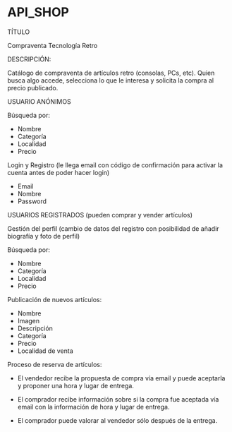 # API_SHOP


TÍTULO

Compraventa Tecnología Retro

DESCRIPCIÓN:

Catálogo de compraventa de artículos retro (consolas, PCs, etc). Quien busca algo accede, selecciona lo
que le interesa y solicita la compra al precio publicado.

USUARIO ANÓNIMOS

Búsqueda por:

- Nombre
- Categoría
- Localidad
- Precio

Login y Registro (le llega email con código de confirmación para activar la cuenta antes de poder hacer
login)

- Email
- Nombre
- Password

USUARIOS REGISTRADOS 
(pueden comprar y vender artículos)

Gestión del perfil (cambio de datos del registro con posibilidad de añadir biografía y foto de
perfil)

Búsqueda por:
- Nombre
- Categoría
- Localidad
- Precio

Publicación de nuevos artículos:

- Nombre
- Imagen
- Descripción
- Categoría
- Precio
- Localidad de venta

Proceso de reserva de artículos:

- El vendedor recibe la propuesta de compra vía email y puede aceptarla y proponer una
hora y lugar de entrega.

- El comprador recibe información sobre si la compra fue aceptada vía email con la
información de hora y lugar de entrega.

- El comprador puede valorar al vendedor sólo después de la entrega.
